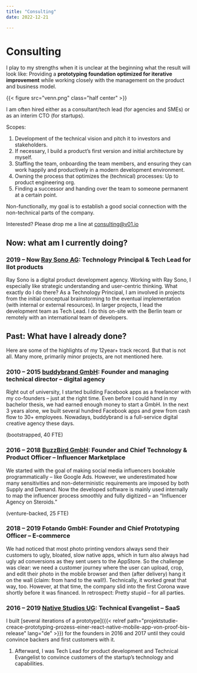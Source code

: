 ```yaml
---
title: "Consulting"
date: 2022-12-21

---
```


# Consulting

I play to my strengths when it is unclear at the beginning what the result will look like: Providing a **prototyping foundation optimized for iterative improvement** while working closely with the management on the product and business model.

{{< figure src="venn.png" class="half center" >}}


I am often hired either as a consultant/tech lead (for agencies and SMEs) or as an interim CTO (for startups).

Scopes:

1. Development of the technical vision and pitch it to investors and stakeholders.
2. If necessary, I build a product’s first version and initial architecture by myself.
3. Staffing the team, onboarding the team members, and ensuring they can work happily and productively in a modern development environment.
4. Owning the process that optimizes the (technical) processes: Up to product engineering org.
5. Finding a successor and handing over the team to someone permanent at a certain point.

Non-functionally, my goal is to establish a good social connection with the non-technical parts of the company.

Interested? Please drop me a line at [consulting@v01.io][1]

## Now: what am I currently doing?

### 2019 – Now [Ray Sono AG][2]: Technology Principal & Tech Lead for IIot products

Ray Sono is a digital product development agency. Working with Ray Sono, I especially like strategic understanding and user-centric thinking. What exactly do I do there? As a Technology Principal, I am involved in projects from the initial conceptual brainstorming to the eventual implementation (with internal or external resources). In larger projects, I lead the development team as Tech Lead. I do this on-site with the Berlin team or remotely with an international team of developers.

## Past: What have I already done?

Here are some of the highlights of my 12year+ track record. But that is not all. Many more, primarily minor projects, are not mentioned here.

### 2010 – 2015 [buddybrand GmbH][3]: Founder and managing technical director – digital agency

Right out of university, I started building Facebook apps as a freelancer with my co-founders – just at the right time. Even before I could hand in my bachelor thesis, we had earned enough money to start a GmbH. In the next 3 years alone, we built several hundred Facebook apps and grew from cash flow to 30+ employees. Nowadays, buddybrand is a full-service digital creative agency these days.

(bootstrapped, 40 FTE)

### 2016 – 2018 [BuzzBird GmbH][4]: Founder and Chief Technology & Product Officer – Influencer Marketplace

We started with the goal of making social media influencers bookable programmatically – like Google Ads. However, we underestimated how many sensitivities and non-deterministic requirements are imposed by both Supply and Demand. Now the developed software is mainly used internally to map the influencer process smoothly and fully digitized – an “Influencer Agency on Steroids.”

(venture-backed, 25 FTE)

### 2018 – 2019 Fotando GmbH: Founder and Chief Prototyping Officer – E-commerce

We had noticed that most photo printing vendors always send their customers to ugly, bloated, slow native apps, which in turn also always had ugly ad conversions as they sent users to the AppStore. So the challenge was clear: we need a customer journey where the user can upload, crop, and edit their photo in the mobile browser and then (after delivery) hang it on the wall (claim: from hand to the wall!). Technically, it worked great that way, too. However, at that time, the company slid into the first Corona wave shortly before it was financed. In retrospect: Pretty stupid – for all parties.

### 2016 – 2019 [Native Studios UG][5]: Technical Evangelist – SaaS

I built [several iterations of a prototype]({{< relref path="projektstudie-creace-prototyping-prozess-einer-react-native-mobile-app-von-proof-bis-release" lang="de" >}}) for the founders in 2016 and 2017 until they could convince backers and first customers with it.

1. Afterward, I was Tech Lead for product development and Technical Evangelist to convince customers of the startup’s technology and capabilities.

[1]: mailto:consulting@v01.io
[2]: https://www.raysono.com/
[3]: https://buddybrand.com/
[4]: https://www.buzzbird.de/
[5]: https://www.native-studios.com/

